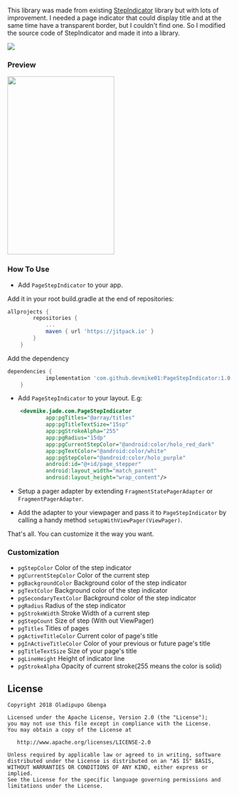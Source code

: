 This library was made from existing [StepIndicator](https://github.com/layerlre/StepIndicator) library but with lots of improvement. I needed a page indicator that could display title and at the same time have a transparent border, but I couldn't find one. So I modified the source code of StepIndicator and made it into a library.

[![](https://jitpack.io/v/devmike01/PageStepIndicator.svg)](https://jitpack.io/#devmike01/PageStepIndicator)

### Preview
<img src="https://raw.githubusercontent.com/devmike01/PageStepIndicator/master/preview_01.gif" width="240" height="400" />

### How To Use 

- Add `PageStepIndicator` to your app.

 Add it in your root build.gradle at the end of repositories:

```groovy
allprojects {
		repositories {
			...
			maven { url 'https://jitpack.io' }
		}
	}
```

 Add the dependency

```groovy
dependencies {
	        implementation 'com.github.devmike01:PageStepIndicator:1.0.0'
	}
```

- Add `PageStepIndicator` to your layout. E.g:

```xml
    <devmike.jade.com.PageStepIndicator
            app:pgTitles="@array/titles"
            app:pgTitleTextSize="15sp"
            app:pgStrokeAlpha="255"
            app:pgRadius="15dp"
            app:pgCurrentStepColor="@android:color/holo_red_dark"
            app:pgTextColor="@android:color/white"
            app:pgStepColor="@android:color/holo_purple"
            android:id="@+id/page_stepper"
            android:layout_width="match_parent"
            android:layout_height="wrap_content"/>
```

- Setup a pager adapter by extending `FragmentStatePagerAdapter` or `FragmentPagerAdapter`.

- Add the adapter to your viewpager and pass it to `PageStepIndicator` by calling a handy method `setupWithViewPager(ViewPager)`.

That's all. You can customize it the way you want.

### Customization
- `pgStepColor` Color of the step indicator
- `pgCurrentStepColor` Color of the current step
- `pgBackgroundColor` Background color of the step indicator
- `pgTextColor` Background color of the step indicator
- `pgSecondaryTextColor` Background color of the step indicator
- `pgRadius` Radius of the step indicator
- `pgStrokeWidth` Stroke Width of a current step
- `pgStepCount` Size of step (With out ViewPager)
- `pgTitles` Titles of pages
- `pgActiveTitleColor` Current color of page's title
- `pgInActiveTitleColor` Color of your previous or future page's title
- `pgTitleTextSize` Size of your page's title
- `pgLineHeight` Height of indicator line
- `pgStrokeAlpha` Opacity of current stroke(255 means the color is solid)



License
-------

    Copyright 2018 Oladipupo Gbenga

    Licensed under the Apache License, Version 2.0 (the "License");
    you may not use this file except in compliance with the License.
    You may obtain a copy of the License at

       http://www.apache.org/licenses/LICENSE-2.0

    Unless required by applicable law or agreed to in writing, software
    distributed under the License is distributed on an "AS IS" BASIS,
    WITHOUT WARRANTIES OR CONDITIONS OF ANY KIND, either express or implied.
    See the License for the specific language governing permissions and
    limitations under the License.
